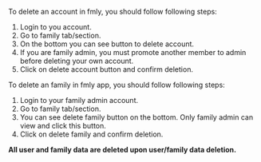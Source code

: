 To delete an account in fmly, you should follow following steps:
1. Login to you account.
2. Go to family tab/section.
3. On the bottom you can see button to delete account.
4. If you are family admin, you must promote another member to admin before deleting your own account.
5. Click on delete account button and confirm deletion.


To delete an family in fmly app, you should follow following steps:
1. Login to your family admin account.
2. Go to family tab/section.
3. You can see delete family button on the bottom. Only family admin can view and click this button.
4. Click on delete family and confirm deletion.

**All user and family data are deleted upon user/family data deletion.**
